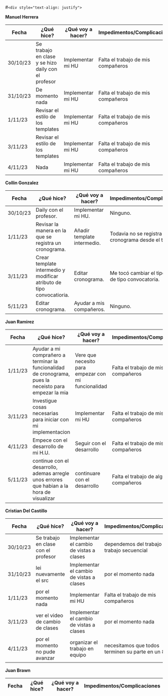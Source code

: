 #`<div style="text-align: justify">`

**Manuel Herrera**

| Fecha | ¿Qué hice? | ¿Qué voy a hacer? | Impedimentos/Complicaciones |
| ----- | ------------ | ------------------- | --------------------------- |
|30/10/23| Se trabajo en clase y se hizo daily con el profesor | Implementar mi HU | Falta el trabajo de mis compañeros |
|31/10/23| De momento nada | Implementar mi HU | Falta el trabajo de mis compañeros |
|1/11/23| Revisar el estilo de los templates | Implementar mi HU | Falta el trabajo de mis compañeros |
|3/11/23| Revisar el estilo de los templates | Implementar mi HU | Falta el trabajo de mis compañeros |
|4/11/23| Nada | Implementar mi HU | Falta el trabajo de mis compañeros |



**Collin Gonzalez**

| Fecha | ¿Qué hice? | ¿Qué voy a hacer? | Impedimentos/Complicaciones |
| ----- | ------------ | ------------------- | --------------------------- |
|30/10/23| Daily con el profesor. | Implementar mi HU. | Ninguno. |
|1/11/23| Revisar la manera en la que se registra un cronograma. | Añadir template intermedio. | Todavia no se registra un cronograma desde el template. |
|3/11/23| Crear template intermedio y modificar atributo de tipo convocatioria. | Editar cronograma. | Me tocó cambiar el tipo de dato de tipo convocatoria. |
|5/11/23| Editar cronograma. | Ayudar a mis compañeros. | Ninguno. |


**Juan Ramirez**

| Fecha | ¿Qué hice? | ¿Qué voy a hacer? | Impedimentos/Complicaciones |
| ----- | ------------ | ------------------- | --------------------------- |
|1/11/23| Ayudar a mi comprañero a terminar la funcionalidad de cronograma, pues la neceisto para empezar la mia| Vere que necesito para empezar con mi funcionalidad | Falta el trabajo de mis compañeros |
|3/11/23| Investigue cosas necesarias para iniciar con mi implementacion | Implementar mi HU | Falta el trabajo de mis compañeros |
|4/11/23| Empece con el desarrollo de mi H.U. | Seguir con el desarrollo | Falta el trabajo de mis compañeros |
|5/11/23| continue con el desarrollo, ademas arregle unos errores que habian a la hora de visualizar | continuare con el desarrollo | Falta el trabajo de algunos compañeros |

**Cristian Del Castillo**

| Fecha | ¿Qué hice? | ¿Qué voy a hacer? | Impedimentos/Complicaciones |
| ----- | ------------ | ------------------- | --------------------------- |
|30/10/23| Se trabajo en clase con el profesor | Implementar el cambio de vistas a clases | dependemos del trabajo del trabajo secuencial |
|31/10/23| lei nuevamente el src | Implementar el cambio de vistas a clases | por el momento nada |
|1/11/23| por el momento nada | Implementar mi HU | Falta el trabajo de mis compañeros |
|3/11/23| ver el video de cambio de clases | Implementar el cambio de vistas a clases | por el momento nada |
|4/11/23| por el momento no pude avanzar | organizar el trabajo en equipo| necesitamos que todos terminen su parte en un 80% |



**Juan Brawn**

| Fecha | ¿Qué hice? | ¿Qué voy a hacer? | Impedimentos/Complicaciones |
| ----- | ------------ | ------------------- | --------------------------- |


<div/>
